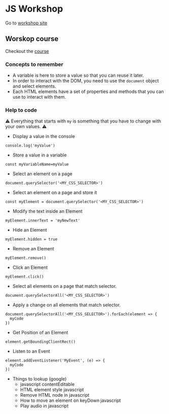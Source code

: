 # JS Workshop

Go to [workshop site](https://js-workshop-wagon.surge.sh/)

## Worskop course

Checkout the [course](https://learn.lewagon.com/)

### Concepts to remember

- A variable is here to store a value so that you can reuse it later.
- In order to interact with the DOM, you need to use the `document` object and select elements.
- Each HTML elements have a set of properties and methods that you can use to interact with them.

### Help to code

⚠️ Everything that starts with `my` is something that you have to change with your own values. ⚠️

- Display a value in the console

```
console.log('myValue')
```

- Store a value in a variable

```
const myVariableName=myValue
```

- Select an element on a page

```
document.querySelector('<MY_CSS_SELECTOR>')
```

- Select an element on a page and store it
```
const myElement = document.querySelector('<MY_CSS_SELECTOR>')
```

- Modify the text inside an Element
```
myElement.innerText = 'myNewText'
```

- Hide an Element
```
myElement.hidden = true
```

- Remove an Element

```
myElement.remove()
```

- Click an Element

```
myElement.click()
```

- Select all elements on a page that match selector.
```
document.querySelectorAll('<MY_CSS_SELECTOR>')
```

- Apply a change on all elements that match selector.
```
document.querySelectorAll('<MY_CSS_SELECTOR>').forEach(element => {
  myCode
})
```
- Get Position of an Element

```
element.getBoundingClientRect()
```

- Listen to an Event

```
element.addEventListener('MyEvent', (e) => {
  myCode
})
```

- Things to lookup (google)
  - javascript contentEditable
  - HTML element style javascript
  - Remove HTML node in javascript
  - How to move an element on keyDown javascript
  - Play audio in javascript

